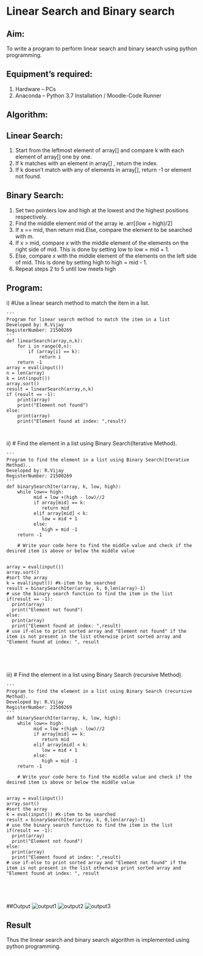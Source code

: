 # Linear Search and Binary search
## Aim:
To write a program to perform linear search and binary search using python programming.
## Equipment’s required:
1.	Hardware – PCs
2.	Anaconda – Python 3.7 Installation / Moodle-Code Runner
## Algorithm:
## Linear Search:
1.	Start from the leftmost element of array[] and compare k with each element of array[] one by one.
2.	If k matches with an element in array[] , return the index.
3.	If k doesn’t match with any of elements in array[], return -1 or element not found.
## Binary Search:
1.	Set two pointers low and high at the lowest and the highest positions respectively.
2.	Find the middle element mid of the array ie. arr[(low + high)/2]
3.	If x == mid, then return mid.Else, compare the element to be searched with m.
4.	If x > mid, compare x with the middle element of the elements on the right side of mid. This is done by setting low to low = mid + 1.
5.	Else, compare x with the middle element of the elements on the left side of mid. This is done by setting high to high = mid - 1.
6.	Repeat steps 2 to 5 until low meets high
## Program:
i)	#Use a linear search method to match the item in a list.
```
''' 
Program for linear search method to match the item in a list
Developed by: R.Vijay
RegisterNumber: 21500269
'''
def linearSearch(array,n,k):
    for i in range(0,n):
        if (array[i] == k):
            return i
    return -1
array = eval(input())
n = len(array)
k = int(input())
array.sort()
result = linearSearch(array,n,k)
if (result == -1):
    print(array)
    print("Element not found")
else:
    print(array)
    print("Element found at index: ",result)



```
ii)	# Find the element in a list using Binary Search(Iterative Method).
```
''' 
Program to find the element in a list using Binary Search(Iterative Method)..
Developed by: R.Vijay
RegisterNumber: 21500269
'''
def binarySearchIter(array, k, low, high):
    while low<= high:
          mid = low +(high - low)//2
          if array[mid] == k:
             return mid
          elif array[mid] < k:
             low = mid + 1
          else:
             high = mid -1
    return -1

    # Write your code here to find the middle value and check if the desired item is above or below the middle value
    
    
array = eval(input())
array.sort()
#sort the array
k = eval(input()) #k-item to be searched
result = binarySearchIter(array, k, 0,len(array)-1)
# use the binary search function to find the item in the list
if(result == -1):
  print(array)
  print("Element not found")
else:
  print(array)
  print("Element found at index: ",result)
# use if-else to print sorted array and "Element not found" if the item is not present in the list otherwise print sorted array and "Element found at index: ", result





```
iii)	# Find the element in a list using Binary Search (recursive Method).
```
''' 
Program to find the element in a list using Binary Search (recursive Method).
Developed by: R.Vijay
RegisterNumber: 21500269
'''
def binarySearchIter(array, k, low, high):
    while low<= high:
          mid = low +(high - low)//2
          if array[mid] == k:
             return mid
          elif array[mid] < k:
             low = mid + 1
          else:
             high = mid -1
    return -1

    # Write your code here to find the middle value and check if the desired item is above or below the middle value
    
    
array = eval(input())
array.sort()
#sort the array
k = eval(input()) #k-item to be searched
result = binarySearchIter(array, k, 0,len(array)-1)
# use the binary search function to find the item in the list
if(result == -1):
  print(array)
  print("Element not found")
else:
  print(array)
  print("Element found at index: ",result)
# use if-else to print sorted array and "Element not found" if the item is not present in the list otherwise print sorted array and "Element found at index: ", result





```
##Output
![output1]()
![output2]()
![output3]()







## Result
Thus the linear search and binary search algorithm is implemented using python programming.
